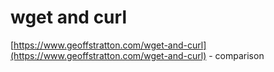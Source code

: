 # wget and curl

[https://www.geoffstratton.com/wget-and-curl](https://www.geoffstratton.com/wget-and-curl) - comparison


